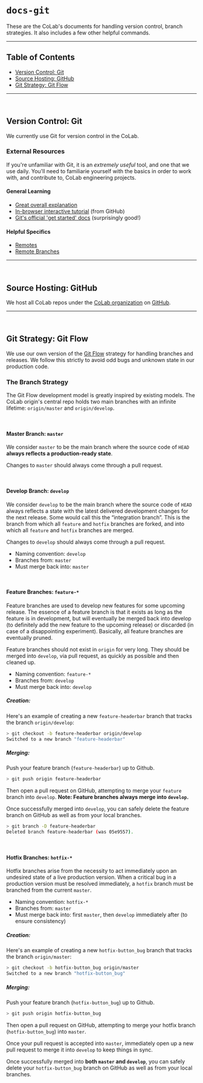 # `docs-git`
These are the CoLab's documents for handling version control, branch strategies. It also includes a few other helpful commands.

------------------------------

## Table of Contents

- [Version Control: Git](#git)
- [Source Hosting: GitHub](#github)
- [Git Strategy: Git Flow](#gitflow)

------------------------------
<br/>


## <a name="git"></a>Version Control: Git

We currently use Git for version control in the CoLab.

### External Resources

If you're unfamiliar with Git, it is an *extremely useful* tool, and one that we use daily. You'll need to familiarie yourself with the basics in order to work with, and contribute to, CoLab engineering projects.

#### General Learning
- [Great overall explanation](https://betterexplained.com/articles/aha-moments-when-learning-git/)
- [In-browser interactive tutorial](https://try.github.io/levels/1/challenges/1) (from GitHub)
- [Git's official 'get started' docs](https://git-scm.com/documentation) (surprisingly good!)

#### Helpful Specifics
- [Remotes](https://git-scm.com/book/en/v2/Git-Basics-Working-with-Remotes)
- [Remote Branches](https://git-scm.com/book/en/v2/Git-Branching-Remote-Branches) 

------------------------------
<br/>


## <a name="github"></a>Source Hosting: GitHub

We host all CoLab repos under the [CoLab organization](https://github.com/IDEO-coLAB) on [GitHub](https://github.com/).

------------------------------
<br/>


## <a name="gitflow"></a>Git Strategy: Git Flow

We use our own version of the [Git Flow](http://nvie.com/posts/a-successful-git-branching-model/) strategy for handling branches and releases. We follow this strictly to avoid odd bugs and unknown state in our production code.

### The Branch Strategy

The Git Flow development model is greatly inspired by existing models. The CoLab origin's central repo holds two main branches with an infinite lifetime: `origin/master` and `origin/develop`.

<br/>

#### Master Branch: `master`

We consider `master` to be the main branch where the source code of `HEAD` **always reflects a production-ready state**. 

Changes to `master` should always come through a pull request.

<br/>

#### Develop Branch: `develop`

We consider `develop` to be the main branch where the source code of `HEAD` always reflects a state with the latest delivered development changes for the next release. Some would call this the “integration branch”. This is the branch from which all `feature` and `hotfix` branches are forked, and into which all `feature` and `hotfix` branches are merged.

Changes to `develop` should always come through a pull request.

- Naming convention: `develop`
- Branches from: `master`
- Must merge back into: `master`

<br/>

#### Feature Branches: `feature-*`

Feature branches are used to develop new features for some upcoming release. The essence of a feature branch is that it exists as long as the feature is in development, but will eventually be merged back into develop (to definitely add the new feature to the upcoming release) or discarded (in case of a disappointing experiment). Basically, all feature branches are eventually pruned.

Feature branches should not exist in `origin` for very long. They should be merged into `develop`, via pull request, as quickly as possible and then cleaned up.

- Naming convention: `feature-*`
- Branches from: `develop`
- Must merge back into: `develop`

##### Creation: 

Here's an example of creating a new `feature-headerbar` branch that tracks the branch `origin/develop`:

```sh
> git checkout -b feature-headerbar origin/develop
Switched to a new branch "feature-headerbar"
```

##### Merging: 

Push your feature branch (`feature-headerbar`) up to Github.

```sh
> git push origin feature-headerbar
```

Then open a pull request on GitHub, attempting to merge your `feature` branch into `develop`. **Note: Feature branches always merge into `develop`.**

Once successfully merged into `develop`, you can safely delete the feature branch on GitHub as well as from your local branches.

```sh
> git branch -D feature-headerbar
Deleted branch feature-headerbar (was 05e9557).
```

<br/>

#### Hotfix Branches: `hotfix-*`

Hotfix branches arise from the necessity to act immediately upon an undesired state of a live production version. When a critical bug in a production version must be resolved immediately, a `hotfix` branch must be branched from the current `master`.

- Naming convention: `hotfix-*`
- Branches from: `master`
- Must merge back into: first `master`, then `develop` immediately after (to ensure consistency)

##### Creation:

Here's an example of creating a new `hotfix-button_bug` branch that tracks the branch `origin/master`:

```sh
> git checkout -b hotfix-button_bug origin/master
Switched to a new branch "hotfix-button_bug"
```

##### Merging:

Push your feature branch (`hotfix-button_bug`) up to Github.

```sh
> git push origin hotfix-button_bug
```

Then open a pull request on GitHub, attempting to merge your hotfix branch (`hotfix-button_bug`) into `master`.

Once your pull request is accepted into `master`, immediately open up a new pull request to merge it into `develop` to keep things in sync.

Once successfully merged into **both `master` and `develop`**, you can safely delete your `hotfix-button_bug` branch on GitHub as well as from your local branches.
